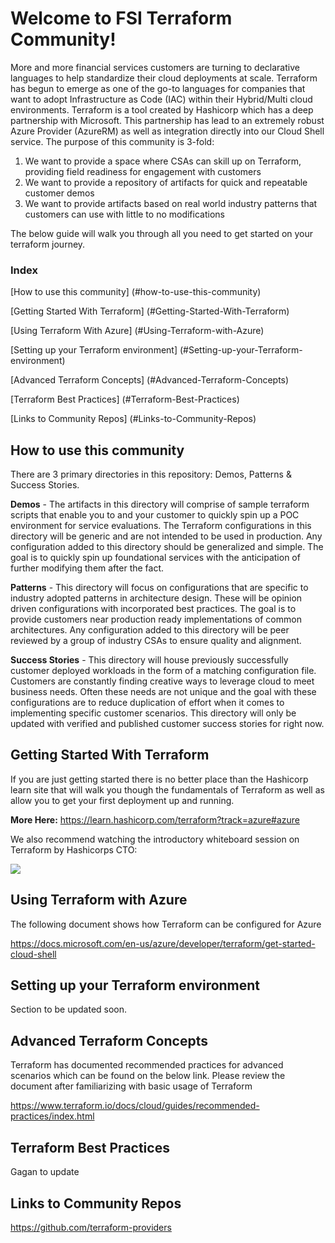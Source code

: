 # Welcome to FSI Terraform Community!

More and more financial services customers are turning to declarative languages to help standardize their cloud deployments at scale. Terraform has begun to emerge as one of the go-to languages for companies that want to adopt Infrastructure as Code (IAC) within their Hybrid/Multi cloud environments. Terraform is a tool created by Hashicorp which has a deep partnership with Microsoft. This partnership has lead to an extremely robust Azure Provider (AzureRM) as well as integration directly into our Cloud Shell service. The purpose of this community is 3-fold:

1) We want to provide a space where CSAs can skill up on Terraform, providing field readiness for engagement with customers
2) We want to provide a repository of artifacts for quick and repeatable customer demos
3) We want to provide artifacts based on real world industry patterns that customers can use with little to no modifications

The below guide will walk you through all you need to get started on your terraform journey.

### Index
[How to use this community] (#how-to-use-this-community)

[Getting Started With Terraform] (#Getting-Started-With-Terraform)

[Using Terraform With Azure] (#Using-Terraform-with-Azure)

[Setting up your Terraform environment] (#Setting-up-your-Terraform-environment)

[Advanced Terraform Concepts] (#Advanced-Terraform-Concepts)

[Terraform Best Practices] (#Terraform-Best-Practices)

[Links to Community Repos] (#Links-to-Community-Repos)

## How to use this community
There are 3 primary directories in this repository: Demos, Patterns & Success Stories. 

**Demos** - The artifacts in this directory will comprise of sample terraform scripts that enable you to and your customer to quickly spin up a POC environment for service evaluations. The Terraform configurations in this directory will be generic and are not intended to be used in production. Any configuration added to this directory should be generalized and simple. The goal is to quickly spin up foundational services with the anticipation of further modifying them after the fact. 

**Patterns** - This directory will focus on configurations that are specific to industry adopted patterns in architecture design. These will be opinion driven configurations with incorporated best practices. The goal is to provide customers near production ready implementations of common architectures. Any configuration added to this directory will be peer reviewed by a group of industry CSAs to ensure quality and alignment.

**Success Stories** - This directory will house previously successfully customer deployed workloads in the form of a matching configuration file. Customers are constantly finding creative ways to leverage cloud to meet business needs. Often these needs are not unique and the goal with these configurations are to reduce duplication of effort when it comes to implementing specific customer scenarios. This directory will only be updated with verified and published customer success stories for right now. 

## Getting Started With Terraform
If you are just getting started there is no better place than the Hashicorp learn site that will walk you though the fundamentals of Terraform as well as allow you to get your first deployment up and running.

**More Here:** https://learn.hashicorp.com/terraform?track=azure#azure

We also recommend watching the introductory whiteboard session on Terraform by Hashicorps CTO:

[![](http://img.youtube.com/vi/h970ZBgKINg/0.jpg)](http://www.youtube.com/watch?v=h970ZBgKINg "Introduction to HashiCorp Terraform with Armon Dadgar")

## Using Terraform with Azure

The following document shows how Terraform can be configured for Azure

https://docs.microsoft.com/en-us/azure/developer/terraform/get-started-cloud-shell

## Setting up your Terraform environment

Section to be updated soon.
## Advanced Terraform Concepts

Terraform has documented recommended practices for advanced scenarios which can be found on the below link. Please review the document after familiarizing with basic usage of Terraform

https://www.terraform.io/docs/cloud/guides/recommended-practices/index.html

## Terraform Best Practices

Gagan to update

## Links to Community Repos

https://github.com/terraform-providers


